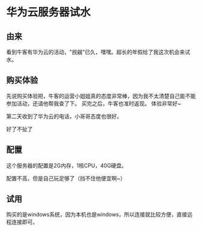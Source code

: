# 华为云服务器试水

## 由来

看到牛客有华为云的活动，"觊觎"已久，嘿嘿。超长的年假给了我这次机会来试水。

## 购买体验

先说购买体验把，牛客的运营小姐姐真的态度非常棒，因为我不太清楚自己能不能参加活动，还请他帮我查了下。
买完之后，牛客也准时返现。
体验非常好~

第二天收到了华为云的电话，小哥哥态度也很好。

好了不扯了

## 配置

这个服务器的配置是2G内存，1核CPU，40G硬盘。

配置不高，但是自己玩足够了（挡不住他便宜啊~）

## 试用

购买的是windows系统，因为本机也是windows，所以连接就比较方便，直接远程连接即可。

